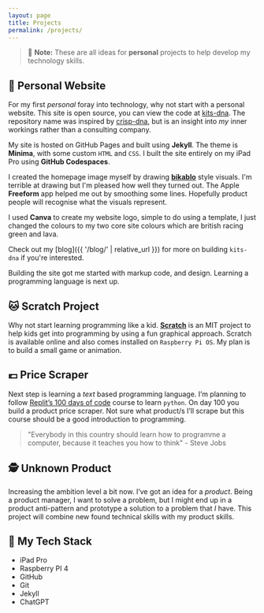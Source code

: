 ```yaml
---
layout: page
title: Projects
permalink: /projects/
---
```


> :memo: **Note:** These are all ideas for **personal** projects to help develop my technology skills.
  
## :man: Personal Website

For my first *personal* foray into technology, why not start with a personal website. This site is open source, you can view the code at [kits-dna](https://github.com/makendon/kits-dna). The repository name was inspired by [crisp-dna](https://dna.crisp.se/docs/index.html), but is an insight into *my* inner workings rather than a consulting company.

My site is hosted on GitHub Pages and built using **Jekyll**. The theme is **Minima**, with some custom `HTML` and `CSS`. I built the site entirely on my iPad Pro using **GitHub Codespaces**.

I created the homepage image myself by drawing [**bikablo**](https://bikablo.com/en/home-page/) style visuals. I'm terrible at drawing but I'm pleased how well they turned out. The Apple **Freeform** app helped me out by smoothing some lines. Hopefully product people will recognise what the visuals represent.

I used **Canva** to create my website logo, simple to do using a template, I just changed the colours to my two core site colours which are british racing green and lava.

Check out my [blog]({{ '/blog/' | relative_url }}) for more on building `kits-dna` if you're interested.

Building the site got me started with markup code, and design. Learning a programming language is next up.

## :cat: Scratch Project

Why not start learning programming like a kid. [**Scratch**](https://scratch.mit.edu/) is an MIT project to help kids get into programming by using a fun graphical approach. Scratch is available online and also comes installed on `Raspberry Pi OS`. My plan is to build a small game or animation.

## :pound: Price Scraper

Next step is learning a *text* based programming language. I’m planning to follow [Replit’s 100 days of code](https://replit.com/learn/100-days-of-python) course to learn `python`. On day 100 you build a product price scraper. Not sure what product/s I’ll scrape but this course should be a good introduction to programming.

> "Everybody in this country should learn how to programme a computer, because it teaches you how to think" - Steve Jobs

## :detective: Unknown Product

Increasing the ambition level a bit now. I’ve got an idea for a *product*. Being a product manager, I want to solve a problem, but I might end up in a product anti-pattern and prototype a solution to a problem that *I* have. This project will combine new found technical skills with my product skills.

## :robot: My Tech Stack

- iPad Pro
- Raspberry PI 4
- GitHub
- Git
- Jekyll
- ChatGPT
